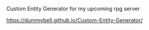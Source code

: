 Custom Entity Generator for my upcoming rpg server

https://dummybell.github.io/Custom-Entity-Generator/
